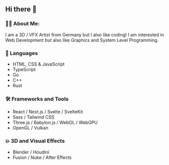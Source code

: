## Hi there 👋

### 👨‍💻 About Me:

I am a 3D / VFX Artist from Germany but I also like coding! I am interested in Web Development but also like Graphics and System Level Programming.

### 💬 Languages
- HTML, CSS & JavaScript
- TypeScript
- Go
- C++
- Rust

### 🛠️ Frameworks and Tools
- React / Next.js / Svelte / SvelteKit
- Sass / Tailwind CSS
- Three.js / Babylon.js / WebGL / WebGPU
- OpenGL / Vulkan

### 💥 3D and Visual Effects
- Blender / Houdini
- Fusion / Nuke / After Effects
